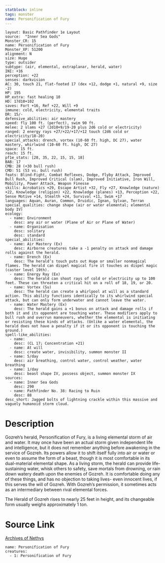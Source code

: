 ```yaml
---
statblock: inline
tags: monster
name: Personification of Fury
---
```

```statblock
layout: Basic Pathfinder 1e Layout
source:  "Inner Sea Gods"
Monster_CR: 15
name: Personification of Fury
Monster_XP: 51200
alignment: N
size: Huge
type: outsider
subtype: (air, elemental, extraplanar, herald, water)
INI: +16
perception: +22
senses: darkvision
AC: 30, touch 21, flat-footed 17 (dex +12, dodge +1, natural +9, size -2)
HP: 195
HP_extra: fast healing 10
HD: 17d10+102
saves: Fort +16, Ref +22, Will +9
immune: cold, electricity, elemental traits
DR: 15/-
defensive_abilities: air mastery
speed: fly 100 ft. (perfect), swim 90 ft.
melee: 2 slams +27 (2d10+9/19-20 plus 2d6 cold or electricity)
ranged: 2 energy rays +27/+22/+17/+12 touch (2d6 cold or electricity/18-20)
special_attacks: drench, vortex (10-60 ft. high, DC 27), water mastery, whirlwind (10-60 ft. high, DC 27)
space: 15 ft.
reach: 15 ft.
pf1e_stats: [28, 35, 22, 15, 15, 18]
BAB: 17
CMB: 28 (+30 bull rush)
CMD: 51 (53 vs. bull rush)
feats: Blind-Fight, Combat Reflexes, Dodge, Flyby Attack, Improved Bull Rush, Improved Critical (slam), Improved Initiative, Iron Will, Mobility, Power Attack, Weapon Finesse
skills: Acrobatics +29, Escape Artist +32, Fly +27, Knowledge (nature) +22, Knowledge (religion) +22, Knowledge (planes) +13, Perception +22, Sense Motive +14, Stealth +24, Survival +11, Swim +17
languages: Aquan, Auran, Common, Druidic, Ignan, Sylvan, Terran
special_qualities: change shape (air or water elemental; elemental body IV)
ecology:
  - name: Environment
    desc: any air or water (Plane of Air or Plane of Water)
  - name: Organisation
    desc: solitary
    desc: standard
special_abilities:
  - name: Air Mastery (Ex)
    desc: Airborne creatures take a -1 penalty on attack and damage rolls against the herald.
  - name: Drench (Ex)
    desc: The herald’s touch puts out Huge or smaller nonmagical flames. The herald can dispel magical fire it touches as dispel magic (caster level 19th).
  - name: Energy Ray (Ex)
    desc: The herald can shoot rays of cold or electricity up to 100 feet. These can threaten a critical hit on a roll of 18, 19, or 20.
  - name: Vortex (Su)
    desc: The herald can create a whirlpool at will as a standard action. This ability functions identically to its whirlwind special attack, but can only form underwater and cannot leave the water.
  - name: Water Mastery (Ex)
    desc: The herald gains a +1 bonus on attack and damage rolls if both it and its opponent are touching water. These modifiers apply to bull rush and overrun maneuvers, whether the elemental is initiating or resisting these kinds of attacks. (Unlike a water elemental, the herald does not have a penalty if it or its opponent is touching the ground.)
spell-like_abilities:
  - name:
    desc: (CL 17; Concentration +21)
  - name: At will
    desc: create water, invisibility, summon monster II
  - name: 5/day
    desc: air breathing, control water, control weather, water breathing
  - name: 1/day
    desc: beast shape IV, possess object, summon monster IX
sources:
  - name: Inner Sea Gods
    desc: 290
  - name: Pathfinder No. 38: Racing to Ruin
    desc: 88
desc_short: Jagged bolts of lightning crackle within this massive and vaguely humanoid storm cloud.
```
# Description
Gozreh’s herald, Personification of Fury, is a living elemental storm of air and water. It may once have been an actual storm given independent life and intelligence, but it does not remember anything before awakening in the service of Gozreh. Its powers allow it to shift itself fully into air or water or even to assume the form of a beast, though it is most comfortable in its dual-material elemental shape. As a living storm, the herald can provide life-sustaining water, whisk others to safety, save mortals from drowning, or rain down watery death upon the enemies of Gozreh. It is comfortable doing any of these things, and has no objection to taking lives- even innocent lives, if this serves the will of Gozreh. With Gozreh’s permission, it sometimes acts as an intermediary between rival elemental forces.

The Herald of Gozreh rises to nearly 25 feet in height, and its changeable form usually weighs approximately 1 ton.
# Source Link
[Archives of Nethys](https://aonprd.com/MonsterDisplay.aspx?ItemName=Personification%20of%20Fury)
```encounter-table
name: Personification of Fury
creatures:
  - 1: Personification of Fury
```

